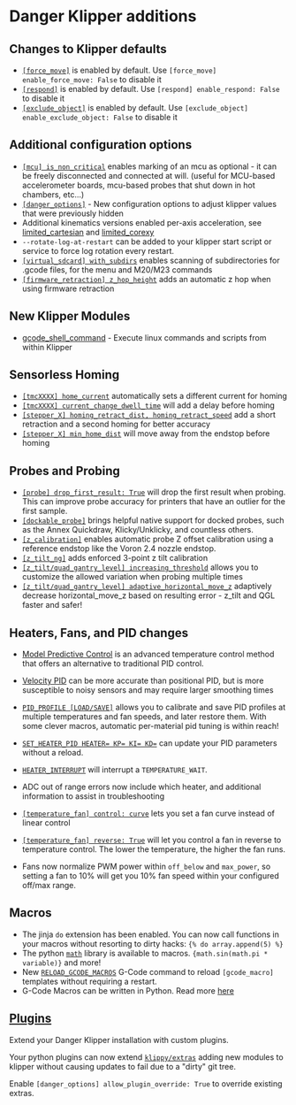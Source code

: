 # Danger Klipper additions

## Changes to Klipper defaults

- [`[force_move]`](./Config_Reference.md#⚠-force_move) is enabled by default. Use `[force_move] enable_force_move: False` to disable it
- [`[respond]`](./Config_Reference.md#respond) is enabled by default. Use `[respond] enable_respond: False` to disable it
- [`[exclude_object]`](./Config_Reference.md#exclude_object) is enabled by default. Use `[exclude_object] enable_exclude_object: False` to disable it

## Additional configuration options
- [`[mcu] is_non_critical`](./Config_Reference.md#mcu) enables marking of an mcu as optional - it can be freely disconnected and connected at will. (useful for MCU-based accelerometer boards, mcu-based probes that shut down in hot chambers, etc...)
- [`[danger_options]`](./Config_Reference.md#danger-options) - New configuration options to adjust klipper values that were previously hidden
- Additional kinematics versions enabled per-axis acceleration, see [limited_cartesian](./Config_Reference.md#⚠️-cartesian-kinematics-with-limits-for-x-and-y-axes) and [limited_corexy](./Config_Reference.md#⚠️-corexy-kinematics-with-limits-for-x-and-y-axes)
- `--rotate-log-at-restart` can be added to your klipper start script or service to force log rotation every restart.
- [`[virtual_sdcard] with_subdirs`](./Config_Reference.md#virtual_sdcard) enables scanning of subdirectories for .gcode files, for the menu and M20/M23 commands
- [`[firmware_retraction] z_hop_height`](./Config_Reference.md#firmware_retraction) adds an automatic z hop when using firmware retraction

## New Klipper Modules

- [gcode_shell_command](./G-Code_Shell_Command.md) - Execute linux commands and scripts from within Klipper

## Sensorless Homing

- [`[tmcXXXX] home_current`](./Config_Reference.md#tmc-stepper-driver-configuration) automatically sets a different current for homing
- [`[tmcXXXX] current_change_dwell_time`](./Config_Reference.md#tmc-stepper-driver-configuration) will add a delay before homing
- [`[stepper_X] homing_retract_dist, homing_retract_speed`](./Config_Reference.md#stepper) add a short retraction and a second homing for better accuracy
- [`[stepper_X] min_home_dist`](./Config_Reference.md#stepper) will move away from the endstop before homing

## Probes and Probing

- [`[probe] drop_first_result: True`](./Config_Reference.md#probe) will drop the first result when probing. This can improve probe accuracy for printers that have an outlier for the first sample.
- [`[dockable_probe]`](./Config_Reference.md#dockable_probe) brings helpful native support for docked probes, such as the Annex Quickdraw, Klicky/Unklicky, and countless others.
- [`[z_calibration]`](./Config_Reference.md#⚠️-z_calibration) enables automatic probe Z offset calibration using a reference endstop like the Voron 2.4 nozzle endstop.
- [`[z_tilt_ng]`](./Config_Reference.md#z_tilt_ng) adds enforced 3-point z tilt calibration
- [`[z_tilt/quad_gantry_level] increasing_threshold`](./Config_Reference.md#z_tilt) allows you to customize the allowed variation when probing multiple times
- [`[z_tilt/quad_gantry_level] adaptive_horizontal_move_z`](./Config_Reference.md#z_tilt) adaptively decrease horizontal_move_z based on resulting error - z_tilt and QGL faster and safer!
## Heaters, Fans, and PID changes
- [Model Predictive Control](./MPC.md) is an advanced temperature control method that offers an alternative to traditional PID control.
- [Velocity PID](./PID.md) can be more accurate than positional PID, but is more susceptible to noisy sensors and may require larger smoothing times
- [`PID_PROFILE [LOAD/SAVE]`](./G-Codes.md#pid_profile) allows you to calibrate and save PID profiles at multiple temperatures and fan speeds, and later restore them. With some clever macros, automatic per-material pid tuning is within reach!
- [`SET_HEATER_PID HEATER= KP= KI= KD=`](./G-Codes.md#set_heater_pid) can update your PID parameters without a reload.
- [`HEATER_INTERRUPT`](./G-Codes.md#heater_interrupt) will interrupt a `TEMPERATURE_WAIT`.
- ADC out of range errors now include which heater, and additional information to assist in troubleshooting

- [`[temperature_fan] control: curve`](./Config_Reference.md#temperature_fan) lets you set a fan curve instead of linear control
- [`[temperature_fan] reverse: True`](./Config_Reference.md#temperature_fan) will let you control a fan in reverse to temperature control. The lower the temperature, the higher the fan runs.
- Fans now normalize PWM power within `off_below` and `max_power`, so setting a fan to 10% will get you 10% fan speed within your configured off/max range.

## Macros

- The jinja `do` extension has been enabled. You can now call functions in your macros without resorting to dirty hacks: `{% do array.append(5) %}`
- The python [`math`](https://docs.python.org/3/library/math.html) library is available to macros. `{math.sin(math.pi * variable)}` and more!
- New [`RELOAD_GCODE_MACROS`](./G-Codes.md#reload_gcode_macros) G-Code command to reload `[gcode_macro]` templates without requiring a restart.
- G-Code Macros can be written in Python. Read more [here](./Command_Templates.md)

## [Plugins](./Plugins.md)
Extend your Danger Klipper installation with custom plugins.

Your python plugins can now extend [`klippy/extras`](https://github.com/DangerKlippers/danger-klipper/tree/master/klippy/extras) adding new modules to klipper without causing updates to fail due to a "dirty" git tree.

Enable `[danger_options] allow_plugin_override: True` to override existing extras.
